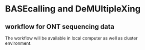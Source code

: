 # BASEcalling and DeMUltipleXing
## workflow for ONT sequencing data 

The workflow will be available in local computer as well as cluster environment.
